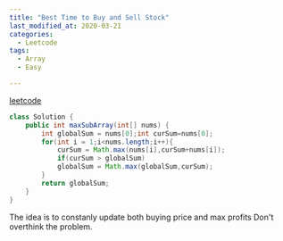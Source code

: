 ```yaml
---
title: "Best Time to Buy and Sell Stock"
last_modified_at: 2020-03-21
categories:
  - Leetcode 
tags:
  - Array
  - Easy

---
```


[leetcode](https://leetcode.com/problems/best-time-to-buy-and-sell-stock/)

```java
class Solution {
    public int maxSubArray(int[] nums) {
        int globalSum = nums[0];int curSum=nums[0];
        for(int i = 1;i<nums.length;i++){
            curSum = Math.max(nums[i],curSum+nums[i]);
            if(curSum > globalSum)
            globalSum = Math.max(globalSum,curSum);
        }
        return globalSum;
    }
}
```
The idea is to constanly update both buying price and max profits
Don't overthink the problem.